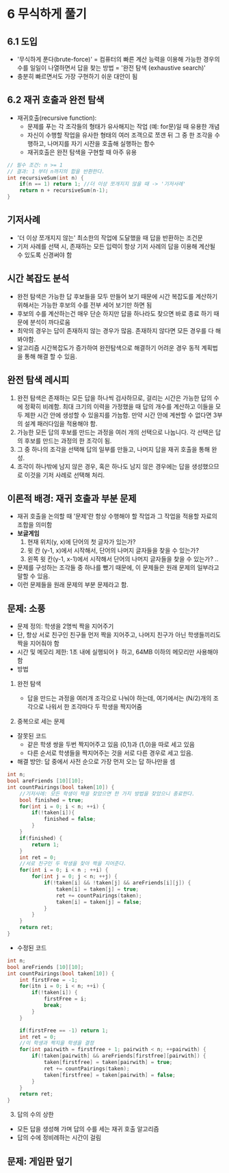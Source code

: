 # **6 무식하게 풀기**

## **6.1 도입**
* '무식하게 푼다(brute-force)'  = 컴퓨터의 빠른 계산 능력을 이용해 가능한 경우의 수를 일일이 나열하면서 답을 찾는 방법 = '완전 탐색 (exhaustive search)'
* 충분히 빠르면서도 가장 구현하기 쉬운 대안이 됨

## **6.2 재귀 호출과 완전 탐색**
* 재귀호출(recursive function): 
    * 문제를 푸는 각 조각들의 형태가 유사해지는 작업 (예: for문)일 때 유용한 개념
    * 자신이 수행할 작업을 유사한 형태의 여러 조객으로 쪼갠 뒤 그 중 한 조각을 수행하고, 나머지를 자기 시잔을 호출해 실행하는 함수
    * 재귀호출은 완전 탐색을 구현할 때 아주 유용 

```C++
// 필수 조건: n >= 1
// 결과: 1 부터 n까지의 합을 반환한다.
int recursiveSum(int n) {
    if(n == 1) return 1; //더 이상 쪼개지지 않을 때 -> '기저사례'
    return n + recursiveSum(n-1);
}
```
## **기저사례**
* '더 이상 쪼개지지 않는' 최소한의 작업에 도달했을 때 답을 반환하는 조건문
* 기저 사례를 선택 시, 존재하는 모든 입력이 항상 기저 사례의 답을 이용해 계산될 수 있도록 신경써야 함

## **시간 복잡도 분석**

* 완전 탐색은 가능한 답 후보들을 모두 만들어 보기 때문에 시간 복잡도를 계산하기 위해서는 가능한 후보의 수를 전부 세어 보기만 하면 됨
* 후보의 수를 계산하는건 매우 단순 하지만 답을 하나라도 찾으면 바로 종료 하기 때문에 분석이 까다로움
* 최악의 경우는 답이 존재하지 않는 경우가 많음. 존재하지 않다면 모든 경우를 다 해봐야함.
* 알고리즘 시간복잡도가 증가하여 완전탐색으로 해결하기 어려운 경우 동적 계획법을 통해 해결 할 수 있음.

## **완전 탐색 레시피**
1. 완전 탐색은 존재하는 모든 답을 하나씩 검사하므로, 걸리는 시간은 가능한 답의 수에 정확히 비례함. 최대 크기의 이력을 가정했을 때 답의 개수를 계산하고 이들을 모두 제한 시간 안에 생성할 수 있을지를 가늠함. 만약 시간 안에 계싼할 수 없다면 3부의 설계 패러다임을 적용해야 함. 
2. 가능한 모든 답의 후보를 만드는 과정을 여러 개의 선택으로 나눕니다. 각 선택은 답의 후보를 만드는 과정의 한 조각이 됨.
3. 그 중 하나의 조각을 선택해 답의 일부를 만들고, 나머지 답을 재귀 호출을 통해 완성.
4. 조각이 하나밖에 남지 않은 경우, 혹은 하나도 남지 않은 경우에는 답을 생성했으므로 이것을 기저 사례로 선택해 처리.

## **이론적 배경: 재귀 호출과 부분 문제** 
* 재귀 호출을 논의할 때 '문제'란 항상 수행해야 할 작업과 그 작업을 적용할 자료의 조합을 의미함
* **보글게임**
    1. 현재 위치(y, x)에 단어의 첫 글자가 있는가?
    2. 윗 칸 (y-1, x)에서 시작해서, 단어의 나머지 글자들을 찾을 수 있는가?
    3. 왼쪽 윗 칸(y-1, x-1)에서 시작해서 단어의 나머지 글자들을 찾을 수 있는가?
        ..
* 문제를 구성하는 조각들 중 하나를 뺐기 때문에, 이 문제들은 원래 문제의 일부라고 말할 수 있음.
* 이런 문제들을 원래 문제의 부분 문제라고 함.

## **문제: 소풍**
* 문제 정의: 학생을 2명씩 짝을 지어주기
* 단, 항상 서로 친구인 친구들 먼저 짝을 지어주고, 나머지 친구가 아닌 학생들끼리도 짝을 지어줘야 함
* 시간 및 메모리 제한: 1초 내에 실행되어ㅑ 하고, 64MB 이하의 메모리만 사용해야 함
* 방법
1. 완전 탐색
    * 답을 만드는 과정을 여러개 조각으로 나눠야 하는데, 여기에서는 (N/2)개의 조각으로 나워서 한 조각마다 두 학생을 짝지어줌
    
2. 중복으로 세는 문제
* 잘못된 코드
    * 같은 학생 쌍을 두번 짝지어주고 있음 (0,1)과 (1,0)을 따로 세고 있음
    * 다른 순서로 학생들을 짝지어주는 것을 서로 다른 경우로 세고 있음. 
* 해결 방안: 답 중에서 사전 순으로 가장 먼저 오는 답 하나만을 셈

```C++
int n;
bool areFriends [10][10];
int countPairings(bool taken[10]) {
    //기저사례: 모든 학생이 짝을 찾았으면 한 가지 방법을 찾았으니 종료한다. 
    bool finished = true;
    for(int i = 0; i < n; ++i) {
        if(!taken[i]){
            finished = false;
        }
    }
    if(finished) {
        return 1;
    }
    int ret = 0;
    //서로 친구인 두 학생을 찾아 짝을 지어준다.
    for(int i = 0; i < n ; ++i) {
        for(int j = 0; j < n; ++j) {
            if(!taken[i] && !taken[j] && areFriends[i][j]) {
                taken[i] = taken[j] = true;
                ret += countPairings(taken);
                taken[i] = taken[j] = false;
            }
        }
    }
    return ret;
}
```

* 수정된 코드
```C++
int n;
bool areFriends [10][10];
int countPairings(bool taken[10]) {
    int firstFree = -1;
    for(itn i = 0; i < n; ++i) {
        if(!taken[i]) {
            firstFree = i;
            break;
        }
    }

    if(firstFree == -1) return 1;
    int ret = 0;
    //이 학생과 짝지을 학생을 결정
    for(int pairwith = firstfree + 1; pairwith < n; ++pairwith) {
        if(!taken[pairwith] && areFriends[firstfree][pairwith]) {   
            taken[firstfree] = taken[pairwith] = true;
            ret += countPairings(taken);
            taken[firstfree] = taken[pairwith] = false;
        }
    }
    return ret;
}
```
3. 답의 수의 상한
* 모든 답을 생성해 가며 답의 수를 세는 재귀 호출 알고리즘
* 답의 수에 정비례하는 시간이 걸림

## **문제: 게임판 덮기**







